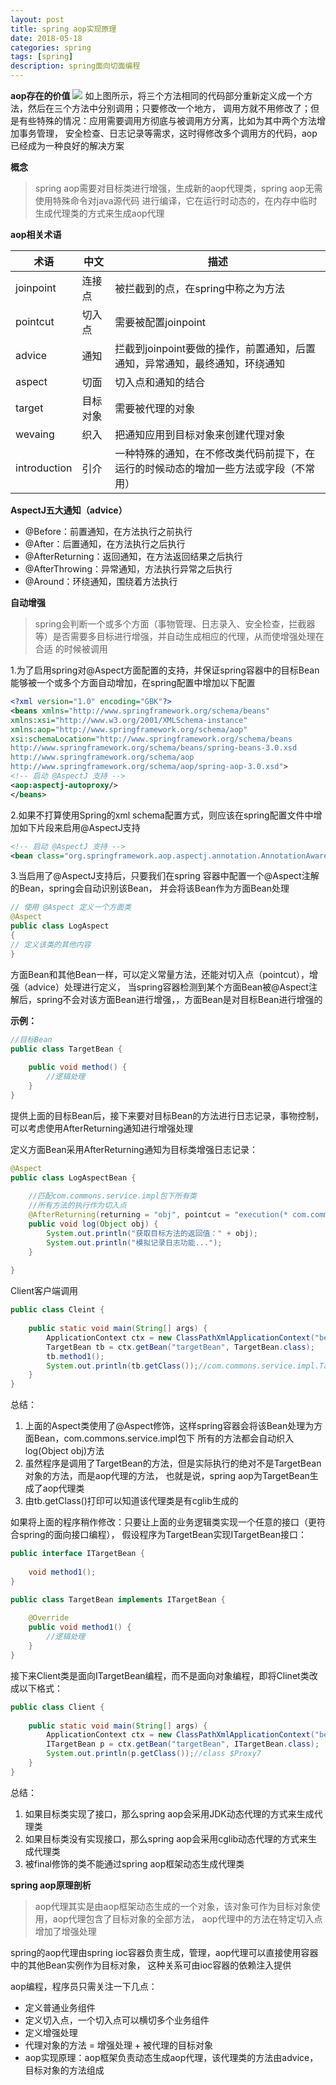 ```yaml
---
layout: post
title: spring aop实现原理
date: 2018-05-18
categories: spring
tags: [spring]
description: spring面向切面编程
---
```


**aop存在的价值**
![](/images/aop.png)
如上图所示，将三个方法相同的代码部分重新定义成一个方法，然后在三个方法中分别调用；只要修改一个地方，
调用方就不用修改了；但是有些特殊的情况：应用需要调用方彻底与被调用方分离，比如为其中两个方法增加事务管理，
安全检查、日志记录等需求，这时得修改多个调用方的代码，aop已经成为一种良好的解决方案


**概念**
> spring aop需要对目标类进行增强，生成新的aop代理类，spring aop无需使用特殊命令对java源代码
进行编译，它在运行时动态的，在内存中临时生成代理类的方式来生成aop代理

**aop相关术语**<br/>

|术语|中文|描述|
|---|---|---|
|joinpoint|连接点|被拦截到的点，在spring中称之为方法|
|pointcut|切入点|需要被配置joinpoint|
|advice|通知|拦截到joinpoint要做的操作，前置通知，后置通知，异常通知，最终通知，环绕通知|
|aspect|切面|切入点和通知的结合|
|target|目标对象|需要被代理的对象|
|wevaing|织入|把通知应用到目标对象来创建代理对象|
|introduction|引介|一种特殊的通知，在不修改类代码前提下，在运行的时候动态的增加一些方法或字段（不常用）|

**AspectJ五大通知（advice）**
- @Before：前置通知，在方法执行之前执行
- @After：后置通知，在方法执行之后执行
- @AfterReturning：返回通知，在方法返回结果之后执行
- @AfterThrowing：异常通知，方法执行异常之后执行
- @Around：环绕通知，围绕着方法执行

**自动增强**
> spring会判断一个或多个方面（事物管理、日志录入、安全检查，拦截器等）是否需要多目标进行增强，并自动生成相应的代理，从而使增强处理在合适
的时候被调用

1.为了启用spring对@Aspect方面配置的支持，并保证spring容器中的目标Bean能够被一个或多个方面自动增加，在spring配置中增加以下配置
```xml
<?xml version="1.0" encoding="GBK"?> 
<beans xmlns="http://www.springframework.org/schema/beans"
xmlns:xsi="http://www.w3.org/2001/XMLSchema-instance"
xmlns:aop="http://www.springframework.org/schema/aop"
xsi:schemaLocation="http://www.springframework.org/schema/beans 
http://www.springframework.org/schema/beans/spring-beans-3.0.xsd 
http://www.springframework.org/schema/aop 
http://www.springframework.org/schema/aop/spring-aop-3.0.xsd"> 
<!-- 启动 @AspectJ 支持 -->
<aop:aspectj-autoproxy/> 
</beans>
```
2.如果不打算使用Spring的xml schema配置方式，则应该在spring配置文件中增加如下片段来启用@AspectJ支持
```xml
<!-- 启动 @AspectJ 支持 -->
<bean class="org.springframework.aop.aspectj.annotation.AnnotationAwareAspectJAutoProxyCreator"/>
```
3.当启用了@AspectJ支持后，只要我们在spring 容器中配置一个@Aspect注解的Bean，spring会自动识别该Bean，
并会将该Bean作为方面Bean处理
```java
// 使用 @Aspect 定义一个方面类
@Aspect 
public class LogAspect 
{ 
// 定义该类的其他内容
}
```
方面Bean和其他Bean一样，可以定义常量方法，还能对切入点（pointcut），增强（advice）处理进行定义，
当spring容器检测到某个方面Bean被@Aspect注解后，spring不会对该方面Bean进行增强，，方面Bean是对目标Bean进行增强的<br/>


**示例：**
```java
//目标Bean
public class TargetBean {
    
    public void method() {
        //逻辑处理
    }
}
```
提供上面的目标Bean后，接下来要对目标Bean的方法进行日志记录，事物控制，可以考虑使用AfterReturning通知进行增强处理<br/>

定义方面Bean采用AfterReturning通知为目标类增强日志记录：
```java
@Aspect
public class LogAspectBean {
    
    //匹配com.commons.service.impl包下所有类
    //所有方法的执行作为切入点
    @AfterReturning(returning = "obj", pointcut = "execution(* com.commons.service.impl.*.*(...))")
    public void log(Object obj) {
        System.out.println("获取目标方法的返回值：" + obj);
        System.out.println("模拟记录日志功能...");
    }
    
}
```
Client客户端调用
```java
public class Cleint {
    
    public static void main(String[] args) {
        ApplicationContext ctx = new ClassPathXmlApplicationContext("beam.xml");
        TargetBean tb = ctx.getBean("targetBean", TargetBean.class);
        tb.method1();
        System.out.println(tb.getClass());//com.commons.service.impl.TargetBean$$EnhancerByCGLIB$$290441d2
    }
}
```

总结：<br/>
1. 上面的Aspect类使用了@Aspect修饰，这样spring容器会将该Bean处理为方面Bean，com.commons.service.impl包下
所有的方法都会自动织入log(Object obj)方法
2. 虽然程序是调用了TargetBean的方法，但是实际执行的绝对不是TargetBean对象的方法，而是aop代理的方法，
也就是说，spring aop为TargetBean生成了aop代理类
3. 由tb.getClass()打印可以知道该代理类是有cglib生成的

如果将上面的程序稍作修改：只要让上面的业务逻辑类实现一个任意的接口（更符合spring的面向接口编程），
假设程序为TargetBean实现ITargetBean接口：
```java
public interface ITargetBean {
    
    void method1();
}

public class TargetBean implements ITargetBean {
    
    @Override
    public void method1() {
        //逻辑处理
    }
}
```
接下来Client类是面向ITargetBean编程，而不是面向对象编程，即将Clinet类改成以下格式：
```java
public class Client {
    
    public static void main(String[] args) {
        ApplicationContext ctx = new ClassPathXmlApplicationContext("bean.xml");
        ITargetBean p = ctx.getBean("targetBean", ITargetBean.class);
        System.out.println(p.getClass());//class $Proxy7
    }
}
```
总结：
1. 如果目标类实现了接口，那么spring aop会采用JDK动态代理的方式来生成代理类
2. 如果目标类没有实现接口，那么spring aop会采用cglib动态代理的方式来生成代理类
3. 被final修饰的类不能通过spring aop框架动态生成代理类

**spring aop原理剖析**
> aop代理其实是由aop框架动态生成的一个对象，该对象可作为目标对象使用，aop代理包含了目标对象的全部方法，
aop代理中的方法在特定切入点增加了增强处理

spring的aop代理由spring ioc容器负责生成，管理，aop代理可以直接使用容器中的其他Bean实例作为目标对象，
这种关系可由ioc容器的依赖注入提供<br/>

aop编程，程序员只需关注一下几点：
- 定义普通业务组件
- 定义切入点，一个切入点可以横切多个业务组件
- 定义增强处理
- 代理对象的方法 = 增强处理 + 被代理的目标对象
- aop实现原理：aop框架负责动态生成aop代理，该代理类的方法由advice，目标对象的方法组成


